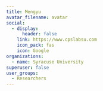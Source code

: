 ```yaml
---
title: Mengyu
avatar_filename: avatar
social:
  - display:
      header: false
    link: https://www.cpslabsu.com
    icon_pack: fas
    icon: Google
organizations:
  - name: Syracuse University
superuser: false
user_groups:
  - Researchers
---
```


